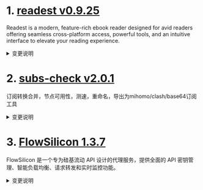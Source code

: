 
# 1. [readest v0.9.25](https://github.com/readest/readest/releases/tag/v0.9.25)  
Readest is a modern, feature-rich ebook reader designed for avid readers offering seamless cross-platform access, powerful tools, and an intuitive interface to elevate your reading experience.
<details>
<summary>变更说明</summary>

## Release Highlight
* Support exporting annotations in markdown format
* Support importing TXT files
* Support setting reader language in the UI
* Add bottom action bar on mobile platforms
* Various fixes on layout settings and styles

## What's Changed
* fix: dismiss popup footnotes on window resize, also closes  and closes  by @chrox in https://github.com/readest/readest/pull/638
* fix: various fixes on layout settings and styles, closes  by @chrox in https://github.com/readest/readest/pull/644
...  

</details>

# 2. [subs-check v2.0.1](https://github.com/beck-8/subs-check/releases/tag/v2.0.1)  
订阅转换合并，节点可用性，测速，重命名，导出为mihomo/clash/base64订阅工具
<details>
<summary>变更说明</summary>

**注意！！！这是一个有不兼容功能的版本更新**
主要更新了以下内容
1. 支持输出10种+订阅类型，几乎任何设备、客户端都支持
2. 支持直接输出mihomo/clash.meta带规则的订阅链接（小白强推）
3. 内置sub-store，高阶玩家可自定义更多内容
4. 支持几乎所有主流协议，并且参数均解析正确，所以筛选出来的节点会变得更多

> 等价交换

代价
...  

</details>

# 3. [FlowSilicon 1.3.7](https://github.com/HanHai-Space/FlowSilicon/releases/tag/1.3.7)  
FlowSilicon 是一个专为硅基流动 API 设计的代理服务，提供全面的 API 密钥管理、智能负载均衡、请求转发和实时监控功能。
<details>
<summary>变更说明</summary>

### Bug修复

- [x] Linux(Ubuntu24.04.2 LTS)打包失败
  + 解决: 将 `libappindicator3-dev` -> `libayatana-appindicator3-dev`
- [x] 禁用按钮功能失效
  + 解决: 正确读取数据库

---

### 功能新增
...  

</details>

